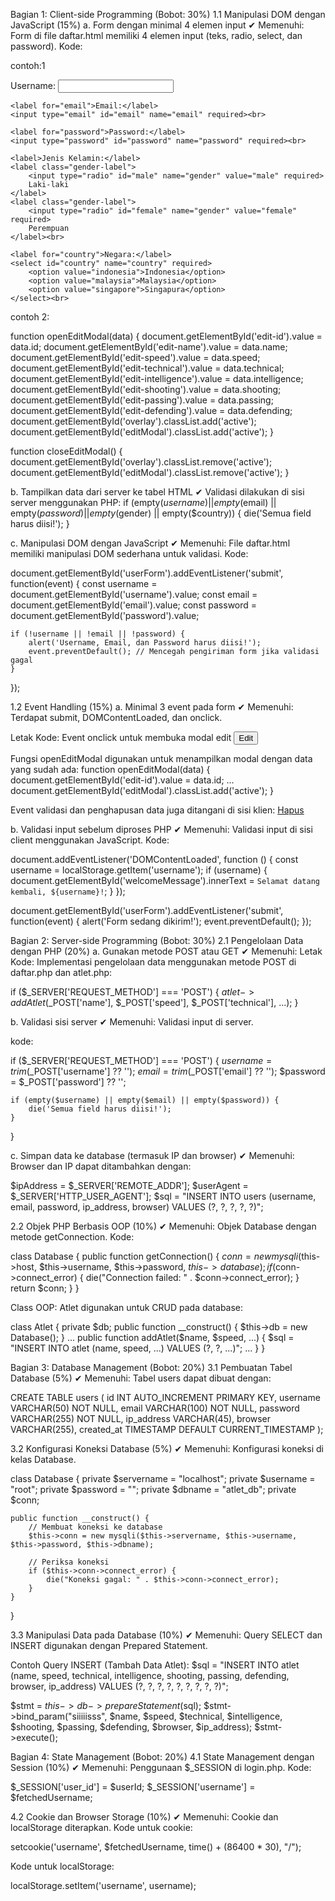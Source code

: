 Bagian 1: Client-side Programming (Bobot: 30%)
1.1 Manipulasi DOM dengan JavaScript (15%)
a. Form dengan minimal 4 elemen input
✔ Memenuhi: Form di file daftar.html memiliki 4 elemen input (teks, radio, select, dan password).
Kode:

contoh:1
<form id="userForm" action="daftar.php" method="POST">
    <label for="username">Username:</label>
    <input type="text" id="username" name="username" required><br>

    <label for="email">Email:</label>
    <input type="email" id="email" name="email" required><br>

    <label for="password">Password:</label>
    <input type="password" id="password" name="password" required><br>

    <label>Jenis Kelamin:</label>
    <label class="gender-label">
        <input type="radio" id="male" name="gender" value="male" required>
        Laki-laki
    </label>
    <label class="gender-label">
        <input type="radio" id="female" name="gender" value="female" required>
        Perempuan
    </label><br>

    <label for="country">Negara:</label>
    <select id="country" name="country" required>
        <option value="indonesia">Indonesia</option>
        <option value="malaysia">Malaysia</option>
        <option value="singapore">Singapura</option>
    </select><br>
</form>

contoh 2:

function openEditModal(data) {
    document.getElementById('edit-id').value = data.id;
    document.getElementById('edit-name').value = data.name;
    document.getElementById('edit-speed').value = data.speed;
    document.getElementById('edit-technical').value = data.technical;
    document.getElementById('edit-intelligence').value = data.intelligence;
    document.getElementById('edit-shooting').value = data.shooting;
    document.getElementById('edit-passing').value = data.passing;
    document.getElementById('edit-defending').value = data.defending;
    document.getElementById('overlay').classList.add('active');
    document.getElementById('editModal').classList.add('active');
}

function closeEditModal() {
    document.getElementById('overlay').classList.remove('active');
    document.getElementById('editModal').classList.remove('active');
}



b. Tampilkan data dari server ke tabel HTML
✔ Validasi dilakukan di sisi server menggunakan PHP:
if (empty($username) || empty($email) || empty($password) || empty($gender) || empty($country)) {
    die('Semua field harus diisi!');
}




c. Manipulasi DOM dengan JavaScript
✔ Memenuhi: File daftar.html memiliki manipulasi DOM sederhana untuk validasi.
Kode:

document.getElementById('userForm').addEventListener('submit', function(event) {
    const username = document.getElementById('username').value;
    const email = document.getElementById('email').value;
    const password = document.getElementById('password').value;

    if (!username || !email || !password) {
        alert('Username, Email, dan Password harus diisi!');
        event.preventDefault(); // Mencegah pengiriman form jika validasi gagal
    }
});


1.2 Event Handling (15%)
a. Minimal 3 event pada form
✔ Memenuhi: Terdapat submit, DOMContentLoaded, dan onclick.

Letak Kode: Event onclick untuk membuka modal edit
<button type="button" onclick="openEditModal(<?= htmlspecialchars(json_encode($row)) ?>)">Edit</button>

Fungsi openEditModal digunakan untuk menampilkan modal dengan data yang sudah ada:
function openEditModal(data) {
    document.getElementById('edit-id').value = data.id;
    ...
    document.getElementById('editModal').classList.add('active');
}

Event validasi dan penghapusan data juga ditangani di sisi klien:
<a href="atlet.php?delete=<?= $row['id'] ?>" onclick="return confirm('Yakin ingin menghapus?')">Hapus</a>

b. Validasi input sebelum diproses PHP
✔ Memenuhi: Validasi input di sisi client menggunakan JavaScript.
Kode:

document.addEventListener('DOMContentLoaded', function () {
    const username = localStorage.getItem('username');
    if (username) {
        document.getElementById('welcomeMessage').innerText = `Selamat datang kembali, ${username}!`;
    }
});

document.getElementById('userForm').addEventListener('submit', function(event) {
    alert('Form sedang dikirim!');
    event.preventDefault();
});

Bagian 2: Server-side Programming (Bobot: 30%)
2.1 Pengelolaan Data dengan PHP (20%)
a. Gunakan metode POST atau GET
✔ Memenuhi: Letak Kode: Implementasi pengelolaan data menggunakan metode POST di daftar.php dan atlet.php:

if ($_SERVER['REQUEST_METHOD'] === 'POST') {
    $atlet->addAtlet($_POST['name'], $_POST['speed'], $_POST['technical'], ...);
}


b. Validasi sisi server
✔ Memenuhi: Validasi input di server.

kode:

if ($_SERVER['REQUEST_METHOD'] === 'POST') {
    $username = trim($_POST['username'] ?? '');
    $email = trim($_POST['email'] ?? '');
    $password = $_POST['password'] ?? '';

    if (empty($username) || empty($email) || empty($password)) {
        die('Semua field harus diisi!');
    }
}


c. Simpan data ke database (termasuk IP dan browser)
✔ Memenuhi: Browser dan IP dapat ditambahkan dengan:

$ipAddress = $_SERVER['REMOTE_ADDR'];
$userAgent = $_SERVER['HTTP_USER_AGENT'];
$sql = "INSERT INTO users (username, email, password, ip_address, browser) VALUES (?, ?, ?, ?, ?)";

2.2 Objek PHP Berbasis OOP (10%)
✔ Memenuhi: Objek Database dengan metode getConnection.
Kode:

class Database {
    public function getConnection() {
        $conn = new mysqli($this->host, $this->username, $this->password, $this->database);
        if ($conn->connect_error) {
            die("Connection failed: " . $conn->connect_error);
        }
        return $conn;
    }
}


Class OOP: Atlet digunakan untuk CRUD pada database:

class Atlet {
    private $db;
    public function __construct() {
        $this->db = new Database();
    }
    ...
    public function addAtlet($name, $speed, ...) {
        $sql = "INSERT INTO atlet (name, speed, ...) VALUES (?, ?, ...)";
        ...
    }
}

Bagian 3: Database Management (Bobot: 20%)
3.1 Pembuatan Tabel Database (5%)
✔ Memenuhi: Tabel users dapat dibuat dengan:

CREATE TABLE users (
    id INT AUTO_INCREMENT PRIMARY KEY,
    username VARCHAR(50) NOT NULL,
    email VARCHAR(100) NOT NULL,
    password VARCHAR(255) NOT NULL,
    ip_address VARCHAR(45),
    browser VARCHAR(255),
    created_at TIMESTAMP DEFAULT CURRENT_TIMESTAMP
);


3.2 Konfigurasi Koneksi Database (5%)
✔ Memenuhi: Konfigurasi koneksi di kelas Database.

class Database {
    private $servername = "localhost";
    private $username = "root";
    private $password = "";
    private $dbname = "atlet_db";
    private $conn;

    public function __construct() {
        // Membuat koneksi ke database
        $this->conn = new mysqli($this->servername, $this->username, $this->password, $this->dbname);

        // Periksa koneksi
        if ($this->conn->connect_error) {
            die("Koneksi gagal: " . $this->conn->connect_error);
        }
    }
}


3.3 Manipulasi Data pada Database (10%)
✔ Memenuhi: Query SELECT dan INSERT digunakan dengan Prepared Statement.

Contoh Query INSERT (Tambah Data Atlet):
$sql = "INSERT INTO atlet (name, speed, technical, intelligence, shooting, passing, defending, browser, ip_address) 
        VALUES (?, ?, ?, ?, ?, ?, ?, ?, ?)";

$stmt = $this->db->prepareStatement($sql);
$stmt->bind_param("siiiiisss", $name, $speed, $technical, $intelligence, $shooting, $passing, $defending, $browser, $ip_address);
$stmt->execute();


Bagian 4: State Management (Bobot: 20%)
4.1 State Management dengan Session (10%)
✔ Memenuhi: Penggunaan $_SESSION di login.php.
Kode:

$_SESSION['user_id'] = $userId;
$_SESSION['username'] = $fetchedUsername;

4.2 Cookie dan Browser Storage (10%)
✔ Memenuhi: Cookie dan localStorage diterapkan.
Kode untuk cookie:

setcookie('username', $fetchedUsername, time() + (86400 * 30), "/");

Kode untuk localStorage:

localStorage.setItem('username', username);
